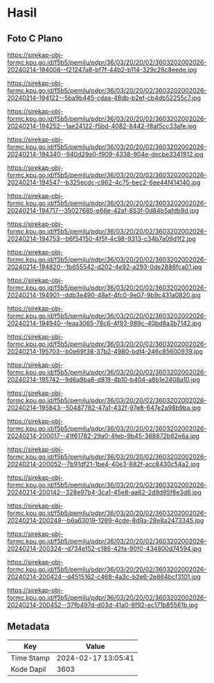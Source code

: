 # Hasil

## Foto C Plano

https://sirekap-obj-formc.kpu.go.id/f5b5/pemilu/pdpr/36/03/20/20/02/3603202002026-20240214-194008--f21247a8-bf7f-44b2-b114-329c26c8eede.jpg

https://sirekap-obj-formc.kpu.go.id/f5b5/pemilu/pdpr/36/03/20/20/02/3603202002026-20240214-194122--5ba9b445-cdaa-48db-b2ef-cb4db52255c7.jpg

https://sirekap-obj-formc.kpu.go.id/f5b5/pemilu/pdpr/36/03/20/20/02/3603202002026-20240214-194252--1ae24122-f5bd-4082-8442-f8af5cc33afe.jpg

https://sirekap-obj-formc.kpu.go.id/f5b5/pemilu/pdpr/36/03/20/20/02/3603202002026-20240214-194340--940d29e0-f909-4338-904e-decbe3341912.jpg

https://sirekap-obj-formc.kpu.go.id/f5b5/pemilu/pdpr/36/03/20/20/02/3603202002026-20240214-194547--b325ecdc-c962-4c75-bec2-6ee44f414140.jpg

https://sirekap-obj-formc.kpu.go.id/f5b5/pemilu/pdpr/36/03/20/20/02/3603202002026-20240214-194717--35027685-e66e-42af-853f-0d84b5afdb9d.jpg

https://sirekap-obj-formc.kpu.go.id/f5b5/pemilu/pdpr/36/03/20/20/02/3603202002026-20240214-194753--b6f54150-4f5f-4c98-9313-c34b7a09d1f2.jpg

https://sirekap-obj-formc.kpu.go.id/f5b5/pemilu/pdpr/36/03/20/20/02/3603202002026-20240214-194820--1b655542-d202-4e92-a293-0de2886fca01.jpg

https://sirekap-obj-formc.kpu.go.id/f5b5/pemilu/pdpr/36/03/20/20/02/3603202002026-20240214-194901--ddb3e490-48ef-4fc0-9e07-9b9c431a0820.jpg

https://sirekap-obj-formc.kpu.go.id/f5b5/pemilu/pdpr/36/03/20/20/02/3603202002026-20240214-194940--feaa3065-78c6-4f93-989c-40bd8a3b7142.jpg

https://sirekap-obj-formc.kpu.go.id/f5b5/pemilu/pdpr/36/03/20/20/02/3603202002026-20240214-195703--b0e69f38-37b2-4980-bdf4-246c85600939.jpg

https://sirekap-obj-formc.kpu.go.id/f5b5/pemilu/pdpr/36/03/20/20/02/3603202002026-20240214-195742--9d6a9ba8-d818-4b10-b404-a8b1e2408a10.jpg

https://sirekap-obj-formc.kpu.go.id/f5b5/pemilu/pdpr/36/03/20/20/02/3603202002026-20240214-195843--50487782-47a1-432f-97e8-647e2a98b9ba.jpg

https://sirekap-obj-formc.kpu.go.id/f5b5/pemilu/pdpr/36/03/20/20/02/3603202002026-20240214-200017--41f61782-29a0-4feb-9b45-368872b62e6a.jpg

https://sirekap-obj-formc.kpu.go.id/f5b5/pemilu/pdpr/36/03/20/20/02/3603202002026-20240214-200052--7b91df21-1be4-40e3-882f-acc8430c54a2.jpg

https://sirekap-obj-formc.kpu.go.id/f5b5/pemilu/pdpr/36/03/20/20/02/3603202002026-20240214-200142--328e97b4-3ca1-45e8-aa62-2d9d95f8e3d6.jpg

https://sirekap-obj-formc.kpu.go.id/f5b5/pemilu/pdpr/36/03/20/20/02/3603202002026-20240214-200248--b6a63019-1269-4cde-8d9a-28e8a2473345.jpg

https://sirekap-obj-formc.kpu.go.id/f5b5/pemilu/pdpr/36/03/20/20/02/3603202002026-20240214-200324--d734e152-c186-42fa-90f0-434800d74594.jpg

https://sirekap-obj-formc.kpu.go.id/f5b5/pemilu/pdpr/36/03/20/20/02/3603202002026-20240214-200424--d4515162-c468-4a3c-b2e6-2e864bcf3101.jpg

https://sirekap-obj-formc.kpu.go.id/f5b5/pemilu/pdpr/36/03/20/20/02/3603202002026-20240214-200452--37fb497d-d03d-41a0-8f92-ec171b85561b.jpg


## Metadata

| Key        | Value               |
| ---------- | ------------------- |
| Time Stamp | 2024-02-17 13:05:41 |
| Kode Dapil | 3603                |




